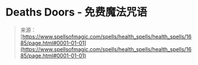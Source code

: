 <!--yml

category: 未分类

date: 2024-06-12 18:34:53

-->

# Deaths Doors - 免费魔法咒语

> 来源：[https://www.spellsofmagic.com/spells/health_spells/health_spells/1685/page.html#0001-01-01](https://www.spellsofmagic.com/spells/health_spells/health_spells/1685/page.html#0001-01-01)
